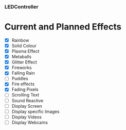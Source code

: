 ### LEDController

# Current and Planned Effects
- [x] Rainbow
- [x] Solid Colour
- [x] Plasma Effect
- [x] Metaballs
- [x] Glitter Effect
- [x] Fireworks
- [x] Falling Rain
- [ ] Puddles
- [x] Fire effects
- [x] Fading Pixels
- [ ] Scrolling Text
- [ ] Sound Reactive
- [ ] Display Screen
- [ ] Display specific Images
- [ ] Display Videos
- [ ] Display Webcams
